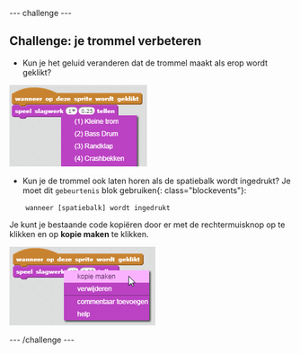 \--- challenge \---

## Challenge: je trommel verbeteren

+ Kun je het geluid veranderen dat de trommel maakt als erop wordt geklikt?

![screenshot](images/band-drum-sound.png)

+ Kun je de trommel ook laten horen als de spatiebalk wordt ingedrukt? Je moet dit `gebeurtenis` blok gebruiken{: class="blockevents"}:

```blocks
    wanneer [spatiebalk] wordt ingedrukt
```

Je kunt je bestaande code kopiëren door er met de rechtermuisknop op te klikken en op **kopie maken** te klikken.

![screenshot](images/band-duplicate-code.png)

\--- /challenge \---
